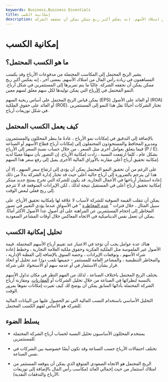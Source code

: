```yaml
---
keywords: Business,Business Essentials
title: إمكانية الكسب
description: يشير الربح المحتمل إلى المكاسب المحتملة من مدفوعات الأرباح وقد يكسب المساهمون في زيادة رأس المال من امتلاك الأسهم. إنه يعكس أكبر ربح ممكن يمكن أن تحققه الشركة.
---
```


# إمكانية الكسب
## ما هو الكسب المحتمل؟

يشير الربح المحتمل إلى المكاسب المحتملة من مدفوعات الأرباح وقد يكسب المساهمون في زيادة رأس المال من امتلاك الأسهم. بمعنى آخر ، إنه يعكس أكبر ربح ممكن يمكن أن تحققه الشركة. غالبًا ما يتم تمريرها إلى المستثمرين في شكل أرباح. النمو المحتمل في [الأرباح](/earnings) التي يمكن توليدها لكل سهم معلق لسهم معين.

يمكن قياس الربح المحتمل على أساس ربحية السهم (EPS) أو العائد على الأصول (ROA) أو العائد على حقوق الملكية (ROE). تختار الشركات أحيانًا نقل هذا النمو إلى المستثمرين في شكل توزيعات أرباح.

## كيف يعمل الكسب المحتمل

بالإضافة إلى التدقيق في إمكانات نمو الأرباح ، عادةً ما ينظر المحللون والمستثمرون ومديرو المحافظ والمستحوذون المحتملون إلى إمكانات أرباح قطاع الأسهم أو الصناعة فيما يتعلق بعوامل أخرى مثل السعر ، من خلال حساب نسبة السعر إلى الأرباح (P / E). بشكل عام ، كلما ارتفعت النسبة ، زادت إمكانية الأرباح. إن التصور بأن سهمًا معينًا لديه إمكانية تحقيق أرباح أعلى مقارنة بالأوراق المالية الأخرى يميل إلى رفع سعر هذا السهم.

على الرغم من أن تحقيق النمو المحتمل يمكن أن يؤدي إلى ارتفاع سعر السهم ، إلا أن هذا لن يترجم بالضرورة إلى أرباح حالية أعلى حيث قد تختار إدارة الشركة بدلاً من ذلك إعادة استثمار أرباحها في الأعمال التجارية. قد يكون للشركة التي تخرج بمنتج جديد مبتكر إمكانية تحقيق أرباح أعلى في المستقبل نتيجة لذلك ، لكن الإيرادات المتوقعة قد لا تترجم إلى ربح فعلي لبعض الوقت.

يمكن أن تتقلب القيمة السوقية للشركة لأسباب لا علاقة لها بإمكانية تحقيق الأرباح. على سبيل المثال ، خلال فترات " [عدم المخاطرة](/risk-on-risk-off) " في الأسواق عندما يؤدي التغيير في تصور المخاطر إلى إحجام المستثمرين عن المراهنة على أي أصول عدا الأصول الأكثر أمانًا. يمكن أن تعمل نفس الديناميكية في الاتجاه المعاكس خلال أوقات المشاعر الصعودية.

## تحليل إمكانية الكسب

هناك عدة عوامل يجب أن تؤخذ في الاعتبار عند تقييم أرباح الأسهم المحتملة. قيمة الأصول غير الملموسة مثل الملكية الفكرية وحقوق ملكية العلامة التجارية ، وخطط إعادة شراء الأسهم ، وتوقعات الإيرادات ، وحصة السوق بالإضافة إلى الفطنة الإدارية ، والمخاطر التنظيمية ، والمشاعر العامة للمستثمر - جميعها تلعب دورًا عند تحليل أو اتخاذ قرار بشأن الاستثمار في أو عدمه سهم أو الاستحواذ على شركة.

يختلف الربح المحتمل باختلاف الصناعة ، لذلك من المهم النظر في مكان تداول الأسهم بالنسبة لنظرائها في الصناعة من خلال تحليل الشركات أو [المقارنات](/comparables). ومقارنة أرباح الشركة المحتملة بأدائها السابق يمكن أن يوضح لك كيف تغيرت إمكانات نموها بمرور الوقت.

التحليل الأساسي باستخدام النسب المالية التي تم الحصول عليها من البيانات المالية للشركة هو الأساس لفهم الكسب المحتمل.

## يسلط الضوء

- يستخدم المحللون الأساسيون تحليل النسبة لحساب أرباح الشركة المحتملة للمستثمرين.

- تختلف احتمالات الأرباح حسب الصناعة وقد تكون أيضًا خصوصية بين الشركات في نفس الصناعة.

- الربح المحتمل هو الاتجاه الصعودي المتوقع الذي يمكن أن يتوقعه المستثمر من امتلاك استثمار من حيث إجمالي العائد (مكاسب رأس المال بالإضافة إلى توزيعات الأرباح والتدفقات النقدية).


